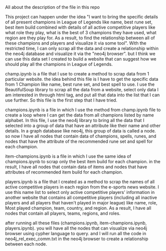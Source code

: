 All about the description of the file in this repo

This project can happen under the idea "I want to bring the specific details of all present champions in League of Legends like name, best rune set, best item build combined with details of all active competitive 
players like what role they play, what is the best of 3 champions they have used, what region are they play for. As a result, to find the relationship between all of these champions and players
and visualize it via some tool". With the restricted time, I can only scrap all the data and create a relationship within the neo4j database and visualize it via the "neo4j browser". but I think we can use this data
set I created to build a website that can suggest how we should play all the champions in League of Legends.

champ.ipynb is a file that I use to create a method to scrap data from 1 particular website. the idea behind this file is I have to get the specific data from 1 Champion like name, best rune set, and best spell to use. 
I use the BeautifulSoup library to scrap all the data from a website, select only data I am interested in through html tag, and put all that data into the list that I can use further. So this file is the first step that I have tried.

champions.ipynb is a file in which I use the method from champ.ipynb file to create a loop where I can get the data from all champions listed by name alphabet. In this file, I use the neo4j library to bring all the data 
that I selected into a group of data that have an attribute like their name and other details. In a graph database like neo4j, this group of data is called a node. so now I have all nodes that contain data of champions, 
spells, runes, and nodes that have the attribute of the recommended rune set and spell for each champion.

item-champions.ipynb is a file in which I use the same idea of champions.ipynb to scrap only the best item build for each champion. in the result, I have all nodes that contain data of items and nodes that have attributes of 
recommended item build for each champion.

players.ipynb is a file that I created as a method to scrap the names of all active competitive players in each region from the e-sports news website. I use this name list to select only active competitive players' information 
in another website that contains all competitive players (including all inactive players and all players that haven't played in major league) like name, role, Most played champion, team, country, and region. As a result, 
I have all nodes that contain all players, teams, regions, and roles.

after running all these files (champions.ipynb, item-champions.ipynb, players.ipynb). you will have all the nodes that can visualize via neo4j browser using cypher language to query. and I will run all the code in 
neo4j_rel_exec_comm.txt in the neo4j browser to create a relationship between each node.
